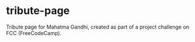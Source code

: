 # tribute-page
Tribute page for Mahatma Gandhi, created as part of a project challenge on FCC (FreeCodeCamp).
